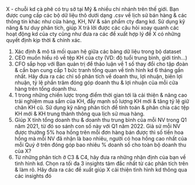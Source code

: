 X - chuỗi kd cà phê có trụ sở tại Mỹ & nhiều chi nhánh trên thế giới. Bạn được cung cấp các bộ dữ liệu thô dưới dạng .csv về lịch sử bán hàng & các thông tin khác như cửa hàng, KH, NV & sản phẩm cty đang kd. Sử dụng kỹ năng & tư duy phân tích, giúp X trả lời được các câu hỏi xoay quanh các hoạt động kd của cty cũng như đưa ra các đề xuất hợp lý để X có những quyết định kịp thời & chính xác.

1. Xác định & mô tả mối quan hệ giữa các bảng dữ liệu trong bộ dataset
1. CEO muốn hiểu rõ về tệp KH của cty (VD: độ tuổi trung bình, giới tính…)
1. CFO sắp họp với Ban quản trị để thảo luận về 1 số thay đổi cho tập đoàn & cần bạn cung cấp 1 bức tranh tổng quan về tình hình kd 6 tháng gần nhất. Hãy đưa ra các chỉ số phân tích về doanh thu, lợi nhuận, biên lợi nhuận, tỷ lệ phần trăm đóng góp doanh thu & lợi nhuận của mỗi cửa hàng trên tổng doanh thu.
1. 1 trong những chiến lược trọng điểm thời gian tới là cải thiện & nâng cao trải nghiệm mua sắm của KH, đẩy mạnh số lượng KH mới & tăng tỷ lệ giữ chân KH cũ. Sử dụng kỹ năng phân tích để tính toán & phân chia các tệp KH mới & KH trung thành thông qua lịch sử mua hàng.
1. Giúp X tính tổng doanh thu & doanh thu trung bình của mỗi NV trong Q1 năm 2021, từ đó so sánh con số này với Q1 năm 2022. Giả sử mỗi NV được thưởng 5% hoa hồng trên mỗi đơn hàng bán được thì số tiền hoa hồng mà mỗi NV đã nhận là bao nhiêu, người có hoa hồng cao nhất của mỗi Quý ở trên đóng góp bao nhiêu % doanh số cho toàn bộ doanh thu của X?
1. Từ những phân tích ở C3 & C4, hãy đưa ra những nhận định của bạn về tình hình kd. Chọn ra tối đa 3 insights tâm đắc nhất từ các phân tích trên & làm rõ. Hãy đưa ra các đề xuất giúp X cải thiện tình hình kd thông qua các insights đó

